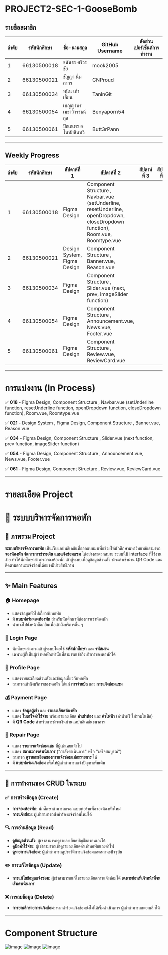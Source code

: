 # PROJECT2-SEC-1-GooseBomb

## รายชื่อสมาชิก

| ลำดับ | รหัสนักศึกษา   | ชื่อ-นามสกุล                 | GitHub Username | สัดส่วนเปอร์เซ็นต์การทำงาน |
|-------|-----------------|---------------------|-----------------|-----------------|
| 1     | 66130500018     | ชนันธร ศรีวรชัย         |   mook2005      | |
| 2     | 66130500021     | ชัญญา นิ่มถาวร         |    CNProud       | |
| 3     | 66130500034     | ทนิน เก้าเอี้ยน          |    TaninGit      | |
| 4     | 66130500054     | เบญญาพร เมธาวิวรรธน์กุล  |    Benyaporn54   | |
| 5     | 66130500061     | ปัณณพร อโนทัยสินทวี     |    Butt3rPann    | |

-------------

## Weekly Progress

| ลำดับ | รหัสนักศึกษา   |      สัปดาห์ที่ 1     |     สัปดาห์ที่ 2   |    สัปดาห์ที่ 3    |    สัปดาห์ที่ 4    |
|------|--------------|-----------------|-----------------|-----------------|-----------------|
| 1     | 66130500018     |    Figma Design  | Component Structure , Navbar.vue (setUnderline, resetUnderline, openDropdown, closeDropdown function), Room.vue, Roomtype.vue |
| 2     | 66130500021     |    Design System, Figma Design  | Component Structure , Banner.vue, Reason.vue |
| 3     | 66130500034     |    Figma Design  | Component Structure , Slider.vue (next, prev, imageSlider function)|
| 4     | 66130500054     |    Figma Design  | Component Structure , Announcement.vue, News.vue, Footer.vue |
| 5     | 66130500061     |    Figma Design  | Component Structure , Review.vue, ReviewCard.vue |

--------------


# การแบ่งงาน (In Process)

✅ **018** - Figma Design, Component Structure , Navbar.vue (setUnderline function, resetUnderline function, openDropdown function, closeDropdown function), Room.vue, Roomtype.vue

✅ **021** - Design System , Figma Design, Component Structure , Banner.vue, Reason.vue

✅ **034** - Figma Design, Component Structure , Slider.vue (next function, prev function, imageSlider function)

✅ **054** - Figma Design, Component Structure , Announcement.vue, News.vue, Footer.vue

✅ **061** - Figma Design, Component Structure , Review.vue, ReviewCard.vue

--------------

# รายละเอียด Project

# 📌 **ระบบบริหารจัดการหอพัก**

## 📖 **ภาพรวม Project**

**ระบบบริหารจัดการหอพัก** เป็นเว็บแอปพลิเคชันที่ออกแบบมาเพื่อช่วยให้นักศึกษามหาวิทยาลัยสามารถ **จองห้องพัก จัดการการชำระเงิน และแจ้งซ่อมแซม** ได้อย่างสะดวกสบาย ระบบนี้มี interface ที่ใช้งานง่าย ทำให้นักศึกษาสามารถจองห้องพัก เข้าสู่ระบบเพื่อดูข้อมูลส่วนตัว ชำระค่าเช่าผ่าน QR Code และติดตามสถานะแจ้งซ่อมได้อย่างมีประสิทธิภาพ

---

## ✨ **Main Features**

### 🏠 **Homepage**
- แสดงข้อมูลทั่วไปเกี่ยวกับหอพัก
- มี **แบบฟอร์มจองห้องพัก** สำหรับนักศึกษาที่ต้องการเช่าห้องพัก
- นำทางไปยังหน้าล็อกอินเพื่อเข้าถึงบริการอื่น ๆ

### 🔐 **Login Page**
- นักศึกษาสามารถเข้าสู่ระบบโดยใช้ **รหัสนักศึกษา** และ **รหัสผ่าน**
- เฉพาะผู้ที่เป็นผู้เช่าหอพักเท่านั้นที่สามารถเข้าถึงบริการของหอพักได้

### 👤 **Profile Page**
- แสดงรายละเอียดส่วนตัวและข้อมูลเกี่ยวกับหอพัก
- สามารถเข้าถึงบริการของหอพัก ได้แก่ **การจ่ายบิล** และ **การแจ้งซ่อมแซม**

### 💰 **Payment Page**
- แสดง **ข้อมูลผู้เช่า** และ **รายละเอียดห้องพัก**
- แสดง **ใบเสร็จค่าใช้จ่าย** พร้อมรายละเอียด **ค่าเช่าห้อง** และ **ค่าไฟฟ้า** (ค่าน้ำฟรี ไม่รวมในบิล)
- มี **QR Code** สำหรับการชำระเงินผ่านแอปพลิเคชันธนาคาร

### 🔧 **Repair Page**
- แสดง **รายการแจ้งซ่อมแซม** ที่ผู้เช่าเคยแจ้งไป
- แสดง **สถานะการดำเนินการ** ("กำลังดำเนินการ" หรือ "เสร็จสมบูรณ์")
- สามารถ **ดูรายละเอียดของการแจ้งซ่อมแต่ละรายการ** ได้
- มี **แบบฟอร์มแจ้งซ่อม** เพื่อให้ผู้เช่าสามารถแจ้งปัญหาเพิ่มเติม

---

## 🔄 **การทำงานของ CRUD ในระบบ**

### ✅ การสร้างข้อมูล (Create)
- **การจองห้องพัก**: นักศึกษาสามารถกรอกแบบฟอร์มเพื่อจองห้องพักใหม่
- **การแจ้งซ่อม**: ผู้เช่าสามารถส่งคำร้องแจ้งซ่อมใหม่ได้

### 🔍 การอ่านข้อมูล (Read)
- **ดูข้อมูลส่วนตัว**: ผู้เช่าสามารถดูรายละเอียดบัญชีของตนเองได้
- **ดูบิลค่าใช้จ่าย**: ผู้เช่าสามารถเข้าดูรายละเอียดค่าเช่าหอพักและค่าไฟ
- **ดูรายการแจ้งซ่อม**: ผู้เช่าสามารถดูประวัติการแจ้งซ่อมและสถานะปัจจุบัน

### ✏️ การแก้ไขข้อมูล (Update)
- **การแก้ไขข้อมูลแจ้งซ่อม**: ผู้เช่าสามารถแก้ไขรายละเอียดการแจ้งซ่อมได้ **เฉพาะก่อนที่เจ้าหน้าที่จะเริ่มดำเนินการ**

### ❌ การลบข้อมูล (Delete)
- **การยกเลิกรายการแจ้งซ่อม**: หากคำร้องแจ้งซ่อมยังไม่ได้เริ่มดำเนินการ ผู้เช่าสามารถกดยกเลิกได้

---

# Component Structure
![image](https://github.com/user-attachments/assets/9b9f1187-0fe3-4942-b7b9-5e0dad0bb785)
![image](https://github.com/user-attachments/assets/b15f5f6d-c617-485b-95de-50b8458f739b)
![image](https://github.com/user-attachments/assets/a8e43c64-4cf8-4c12-90ad-a9b7849f1b43)


